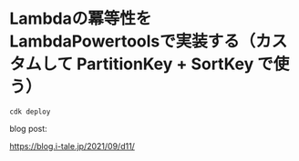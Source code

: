# Lambdaの冪等性をLambdaPowertoolsで実装する（カスタムして PartitionKey + SortKey で使う）

```
cdk deploy
```

blog post:

https://blog.i-tale.jp/2021/09/d11/
